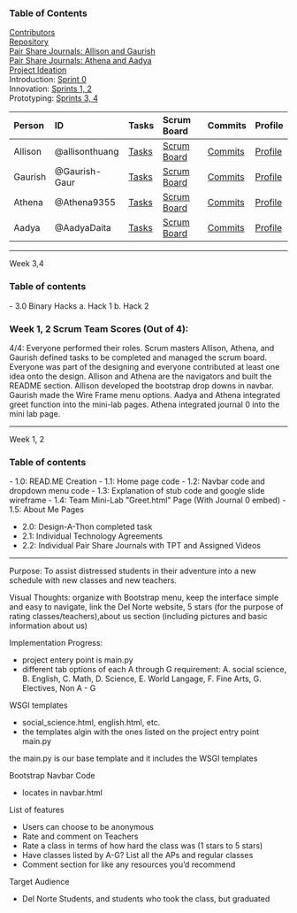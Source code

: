 <h3>Table of Contents</h3>

[Contributors](https://github.com/Athena9355/Fire-extinguisher/graphs/contributors)<br>
[Repository](https://github.com/Athena9355/Fire-extinguisher/projects/1) <br>
[Pair Share Journals: Allison and Gaurish](https://docs.google.com/document/d/1aSwI7qBKnmvwyLkyffUaa-BpgM00lsl8RINiMVWxSHA/edit)<br>
[Pair Share Journals: Athena and Aadya](https://docs.google.com/document/d/12fsg1UKn_jaHmgELA5jITQyEVaJ7ZVFesGmUcsMG4zk/edit)<br>
[Project Ideation](https://docs.google.com/presentation/d/1UJboee1Pooy2vpqJxhB5FvWtXuExaZHRhhywYRlrPYc/edit#slide=id.geb3ca9e0cb_3_0)<br>
Introduction: [Sprint 0](https://www.youtube.com/watch?v=cEhrHq4HBoQ)<br>
Innovation: [Sprints 1, 2](https://github.com/Athena9355/Fire-extinguisher/projects/1#card-68118584)<br>
Prototyping: [Sprints 3, 4](https://github.com/Athena9355/Fire-extinguisher/projects/1#card-68494924)<br>


| Person      |  ID   | Tasks  | Scrum Board  | Commits  |  Profile  |
| :---        |  :--- | :---   | :---         |  :---    | :---      |
| Allison     | @allisonthuang | [Tasks](https://github.com/Athena9355/Fire-extinguisher/issues?q=assignee%3Aallisonthuang+is%3Aopen) | [Scrum Board](https://github.com/Athena9355/Fire-extinguisher/projects/1?card_filter_query=assignee%3Aallisonthuang) | [Commits](https://github.com/Athena9355/Fire-extinguisher/commits?author=allisonthuang) | [Profile](https://github.com/allisonthuang) |
| Gaurish     | @Gaurish-Gaur  | [Tasks](https://github.com/Athena9355/Fire-extinguisher/issues?q=assignee%3AGaurish-Gaur+is%3Aopen) | [Scrum Board](https://github.com/Athena9355/Fire-extinguisher/projects/1?card_filter_query=assignee%3Agaurish-gaur) | [Commits](https://github.com/Athena9355/Fire-extinguisher/commits?author=Gaurish-Gaur) | [Profile](https://github.com/Gaurish-Gaur) |
| Athena      | @Athena9355  |  [Tasks](https://github.com/Athena9355/Fire-extinguisher/issues?q=assignee%3AAthena9355+is%3Aopen   ) | [Scrum Board](https://github.com/Athena9355/Fire-extinguisher/projects/1?card_filter_query=assignee%3Aathena9355r)  | [Commits](https://github.com/Athena9355/Fire-extinguisher/commits?author=Athena9355) | [Profile](https://github.com/Athena9355) |
| Aadya       | @AadyaDaita  | [Tasks](https://github.com/Athena9355/Fire-extinguisher/issues?q=is%3Aopen) | [Scrum Board](https://github.com/Athena9355/Fire-extinguisher/projects/1?card_filter_query=assignee%3Aaadyadaita)  | [Commits](https://github.com/Athena9355/Fire-extinguisher/commits?author=AadyaDaita) | [Profile](https://github.com/AadyaDaita) |

***
Week 3,4
<h3>Table of contents</h3>
- 3.0 Binary Hacks
  a. Hack 1
  b. Hack 2


<h3>Week 1, 2 Scrum Team Scores (Out of 4):</h3>
4/4: Everyone performed their roles. Scrum masters Allison, Athena,
and Gaurish defined tasks to be completed and managed the scrum board.
Everyone was part of the designing and everyone contributed at least one idea onto the design.
Allison and Athena are the navigators and built the README section. Allison developed the bootstrap drop downs in navbar.
Gaurish made the Wire Frame menu options. Aadya and Athena integrated greet function into the mini-lab pages.
Athena integrated journal 0 into the mini lab page.

***
Week 1, 2
<h3>Table of contents</h3>
- 1.0: READ.ME Creation
- 1.1: Home page code
- 1.2: Navbar code and dropdown menu code
- 1.3: Explanation of stub code and google slide wireframe
- 1.4: Team Mini-Lab "Greet.html" Page (With Journal 0 embed)
- 1.5: About Me Pages

- 2.0: Design-A-Thon completed task
- 2.1: Individual Technology Agreements
- 2.2: Individual Pair Share Journals with TPT and Assigned Videos

***
Purpose: To assist distressed students in their adventure into a new schedule with new classes and new teachers.

Visual Thoughts: organize with Bootstrap menu, keep the interface simple and easy to navigate, link the Del Norte website, 5 stars (for the purpose of rating classes/teachers),about us section (including pictures and basic information about us)

Implementation Progress: 
- project entery point is main.py
- different tab options of each A through G requirement: A. social science, B. English, C. Math, D. Science, E. World Langage, F. Fine Arts, G. Electives, Non A - G

WSGI templates
- social_science.html, english.html, etc.
- the templates algin with the ones listed on the project entry point main.py

the main.py is our base template and it includes the WSGI templates

Bootstrap Navbar Code
- locates in navbar.html

List of features
- Users can choose to be anonymous
- Rate and comment on Teachers
- Rate a class in terms of how hard the class was (1 stars to 5 stars)
- Have classes listed by A-G? List all the APs and regular classes
- Comment section for like any resources you’d recommend

Target Audience
- Del Norte Students, and students who took the class, but graduated
